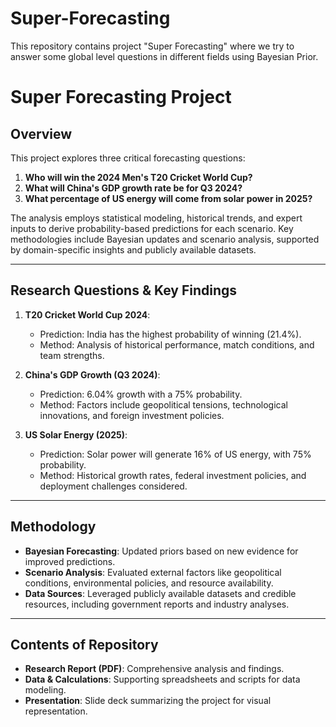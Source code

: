 # Super-Forecasting
This repository contains project "Super Forecasting" where we try to answer some global level questions in different fields using Bayesian Prior.
# Super Forecasting Project

## Overview
This project explores three critical forecasting questions:
1. **Who will win the 2024 Men's T20 Cricket World Cup?**
2. **What will China's GDP growth rate be for Q3 2024?**
3. **What percentage of US energy will come from solar power in 2025?**

The analysis employs statistical modeling, historical trends, and expert inputs to derive probability-based predictions for each scenario. Key methodologies include Bayesian updates and scenario analysis, supported by domain-specific insights and publicly available datasets.

---

## Research Questions & Key Findings
1. **T20 Cricket World Cup 2024**:
   - Prediction: India has the highest probability of winning (21.4%).
   - Method: Analysis of historical performance, match conditions, and team strengths.

2. **China's GDP Growth (Q3 2024)**:
   - Prediction: 6.04% growth with a 75% probability.
   - Method: Factors include geopolitical tensions, technological innovations, and foreign investment policies.

3. **US Solar Energy (2025)**:
   - Prediction: Solar power will generate 16% of US energy, with 75% probability.
   - Method: Historical growth rates, federal investment policies, and deployment challenges considered.

---

## Methodology
- **Bayesian Forecasting**: Updated priors based on new evidence for improved predictions.
- **Scenario Analysis**: Evaluated external factors like geopolitical conditions, environmental policies, and resource availability.
- **Data Sources**: Leveraged publicly available datasets and credible resources, including government reports and industry analyses.

---

## Contents of Repository
- **Research Report (PDF)**: Comprehensive analysis and findings.
- **Data & Calculations**: Supporting spreadsheets and scripts for data modeling.
- **Presentation**: Slide deck summarizing the project for visual representation.
